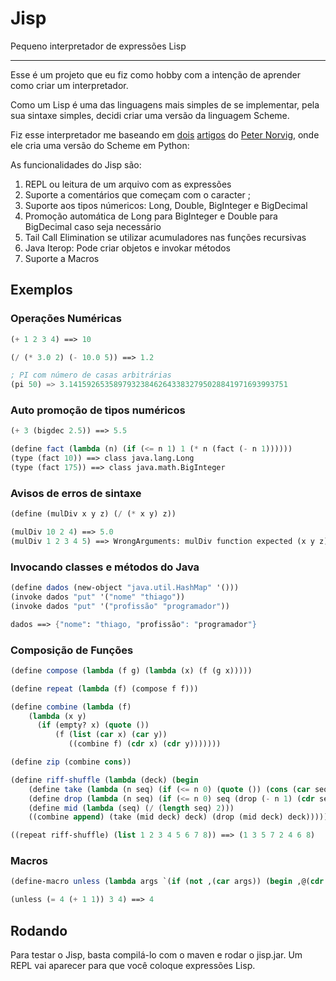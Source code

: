 # Jisp
Pequeno interpretador de expressões Lisp

---

Esse é um projeto que eu fiz como hobby com a intenção de aprender como criar um interpretador.

Como um Lisp é uma das linguagens mais simples de se implementar, pela sua sintaxe simples, decidi criar uma versão da linguagem Scheme.

Fiz esse interpretador me baseando em [dois][lispy] [artigos][lispy2] do [Peter Norvig][Peter Norvig], onde ele cria uma versão do Scheme em Python:

As funcionalidades do Jisp são:

1) REPL ou leitura de um arquivo com as expressões
2) Suporte a comentários que começam com o caracter ;
2) Suporte aos tipos númericos: Long, Double, BigInteger e BigDecimal
3) Promoção automática de Long para BigInteger e Double para BigDecimal caso seja necessário
4) Tail Call Elimination se utilizar acumuladores nas funções recursivas
5) Java Iterop: Pode criar objetos e invokar métodos
6) Suporte a Macros

## Exemplos

### Operações Numéricas

```scheme
(+ 1 2 3 4) ==> 10

(/ (* 3.0 2) (- 10.0 5)) ==> 1.2

; PI com número de casas arbitrárias
(pi 50) => 3.1415926535897932384626433832795028841971693993751
```

### Auto promoção de tipos numéricos

```scheme
(+ 3 (bigdec 2.5)) ==> 5.5

(define fact (lambda (n) (if (<= n 1) 1 (* n (fact (- n 1))))))
(type (fact 10)) ==> class java.lang.Long
(type (fact 175)) ==> class java.math.BigInteger
```

### Avisos de erros de sintaxe

```scheme
(define (mulDiv x y z) (/ (* x y) z))

(mulDiv 10 2 4) ==> 5.0
(mulDiv 1 2 3 4 5) ==> WrongArguments: mulDiv function expected (x y z), found (1 2 3 4 5)
```

### Invocando classes e métodos do Java

```scheme
(define dados (new-object "java.util.HashMap" '()))
(invoke dados "put" '("nome" "thiago"))
(invoke dados "put" '("profissão" "programador"))

dados ==> {"nome": "thiago, "profissão": "programador"}
```

### Composição de Funções

```scheme
(define compose (lambda (f g) (lambda (x) (f (g x)))))

(define repeat (lambda (f) (compose f f)))

(define combine (lambda (f)
    (lambda (x y)
      (if (empty? x) (quote ())
          (f (list (car x) (car y))
             ((combine f) (cdr x) (cdr y)))))))

(define zip (combine cons))

(define riff-shuffle (lambda (deck) (begin
    (define take (lambda (n seq) (if (<= n 0) (quote ()) (cons (car seq) (take (- n 1) (cdr seq))))))
    (define drop (lambda (n seq) (if (<= n 0) seq (drop (- n 1) (cdr seq)))))
    (define mid (lambda (seq) (/ (length seq) 2)))
    ((combine append) (take (mid deck) deck) (drop (mid deck) deck)))))

((repeat riff-shuffle) (list 1 2 3 4 5 6 7 8)) ==> (1 3 5 7 2 4 6 8)
```

### Macros
```scheme
(define-macro unless (lambda args `(if (not ,(car args)) (begin ,@(cdr args)))))

(unless (= 4 (+ 1 1)) 3 4) ==> 4
```

## Rodando

Para testar o Jisp, basta compilá-lo com o maven e rodar o jisp.jar. Um REPL vai aparecer para que você coloque expressões Lisp.

[Peter Norvig]: https://norvig.com/
[lispy]: https://norvig.com/lispy.html
[lispy2]: https://norvig.com/lispy2.html
